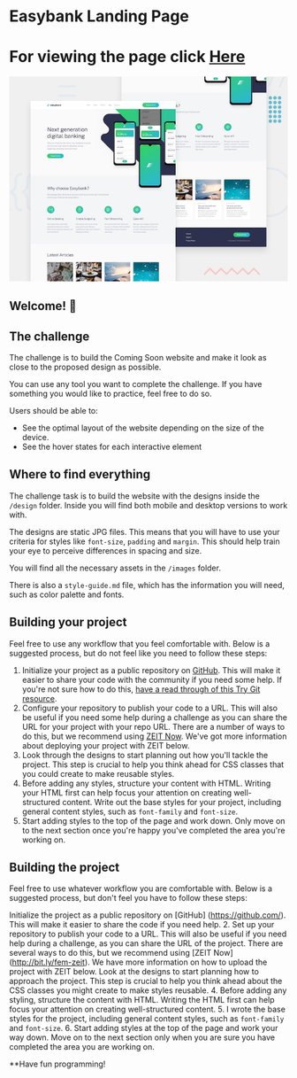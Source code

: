 # Easybank Landing Page
# For viewing the page click [Here](https://htmlpreview.github.io/?https://github.com/ahmad899/easy-bank/master/index.html)
![Challenge design preview](./design/desktop-preview.jpg)

## Welcome! 👋

## The challenge

The challenge is to build the Coming Soon website and make it look as close to the proposed design as possible.

You can use any tool you want to complete the challenge. If you have something you would like to practice, feel free to do so.

Users should be able to:

- See the optimal layout of the website depending on the size of the device.
- See the hover states for each interactive element

## Where to find everything

The challenge task is to build the website with the designs inside the `/design` folder. Inside you will find both mobile and desktop versions to work with.

The designs are static JPG files. This means that you will have to use your criteria for styles like `font-size`, `padding` and `margin`. This should help train your eye to perceive differences in spacing and size.

You will find all the necessary assets in the `/images` folder.

There is also a `style-guide.md` file, which has the information you will need, such as color palette and fonts.

## Building your project

Feel free to use any workflow that you feel comfortable with. Below is a suggested process, but do not feel like you need to follow these steps:

1. Initialize your project as a public repository on [GitHub](https://github.com/). This will make it easier to share your code with the community if you need some help. If you're not sure how to do this, [have a read through of this Try Git resource](https://try.github.io/).
2. Configure your repository to publish your code to a URL. This will also be useful if you need some help during a challenge as you can share the URL for your project with your repo URL. There are a number of ways to do this, but we recommend using [ZEIT Now](http://bit.ly/fem-zeit). We've got more information about deploying your project with ZEIT below.
3. Look through the designs to start planning out how you'll tackle the project. This step is crucial to help you think ahead for CSS classes that you could create to make reusable styles.
4. Before adding any styles, structure your content with HTML. Writing your HTML first can help focus your attention on creating well-structured content.
Write out the base styles for your project, including general content styles, such as `font-family` and `font-size`.
6. Start adding styles to the top of the page and work down. Only move on to the next section once you're happy you've completed the area you're working on.

## Building the project

Feel free to use whatever workflow you are comfortable with. Below is a suggested process, but don't feel you have to follow these steps:

Initialize the project as a public repository on [GitHub] (https://github.com/). This will make it easier to share the code if you need help.
2. Set up your repository to publish your code to a URL. This will also be useful if you need help during a challenge, as you can share the URL of the project. There are several ways to do this, but we recommend using [ZEIT Now] (http://bit.ly/fem-zeit). We have more information on how to upload the project with ZEIT below.
Look at the designs to start planning how to approach the project. This step is crucial to help you think ahead about the CSS classes you might create to make styles reusable.
4. Before adding any styling, structure the content with HTML. Writing the HTML first can help focus your attention on creating well-structured content.
5. I wrote the base styles for the project, including general content styles, such as `font-family` and `font-size`.
6. Start adding styles at the top of the page and work your way down. Move on to the next section only when you are sure you have completed the area you are working on.

**Have fun programming!
